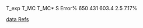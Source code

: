 T_exp        T_MC         T_MC*        S        Error%
 650        431           603.4       2.5       7.17%   

[data Refs](10.1103/PhysRevLett.108.077202)  
